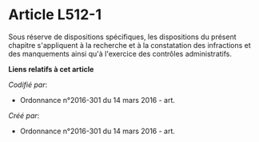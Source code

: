 # Article L512-1

Sous réserve de dispositions spécifiques, les dispositions du présent chapitre s'appliquent à la recherche et à la
constatation des infractions et des manquements ainsi qu'à l'exercice des contrôles administratifs.

**Liens relatifs à cet article**

_Codifié par_:

  - Ordonnance n°2016-301 du 14 mars 2016 - art.

_Créé par_:

  - Ordonnance n°2016-301 du 14 mars 2016 - art.
